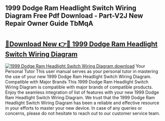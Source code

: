 ## 1999 Dodge Ram Headlight Switch Wiring Diagram Free Pdf Download - Part-V2J New Repair Owner Guide TbMqA

# <h2><a href="http://dfsz4os.blite.top/?on=1999+Dodge+Ram+Headlight+Switch+Wiring+Diagram">🔗Download New 👉🔴 1999 Dodge Ram Headlight Switch Wiring Diagram</a></h2>

[![1999 Dodge Ram Headlight Switch Wiring Diagram download](https://i.imgur.com/lujVjoI.png)](http://dfsz4os.blite.top/?on=1999+Dodge+Ram+Headlight+Switch+Wiring+Diagram)
Your Personal Tutor This user manual serves as your personal tutor in mastering the use of your new 1999 Dodge Ram Headlight Switch Wiring Diagram. Compatible with Major Brands This 1999 Dodge Ram Headlight Switch Wiring Diagram is compatible with major brands of compatible products. Enjoy the seamless integration of list of features with your new 1999 Dodge Ram Headlight Switch Wiring Diagram. We trust that the 1999 Dodge Ram Headlight Switch Wiring Diagram has been a reliable and effective resource in your efforts to master your new device. In case of any queries or concerns, please do not hesitate to reach out to our customer service team.
